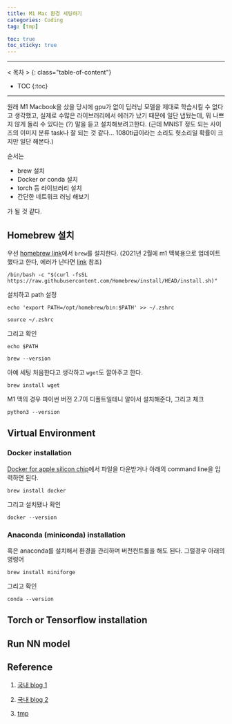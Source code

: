 ```yaml
---
title: M1 Mac 환경 세팅하기
categories: Coding
tag: [tmp]

toc: true
toc_sticky: true
---
```


---
< 목차 >
{: class="table-of-content"}
* TOC
{:toc}
---

원래 M1 Macbook을 샀을 당시에 gpu가 없이 딥러닝 모델을 제대로 학습시킬 수 없다고 생각했고, 실제로 수많은 라이브러리에서 에러가 났기 때문에 일단 냅뒀는데,
뭐 나쁘지 않게 돌리 수 있다는 (?) 말을 듣고 설치해보려고한다. (근데 MNIST 정도 되는 사이즈의 이미지 분류 task나 잘 되는 것 같다... 1080ti급이라는 소리도 헛소리일 확률이 크지만 일단 해본다.) 


순서는 

- brew 설치
- Docker or conda 설치
- torch 등 라이브러리 설치 
- 간단한 네트워크 러닝 해보기

가 될 것 같다.




## Homebrew 설치

우선 [homebrew link](https://brew.sh/index_ko)에서 `brew`를 설치한다. 
(2021년 2월에 m1 맥북용으로 업데이트했다고 한다, 에러가 난다면 [link](https://gist.github.com/nrubin29/bea5aa83e8dfa91370fe83b62dad6dfa) 참조)

```
/bin/bash -c "$(curl -fsSL https://raw.githubusercontent.com/Homebrew/install/HEAD/install.sh)"
```

설치하고 path 설정

```
echo 'export PATH=/opt/homebrew/bin:$PATH' >> ~/.zshrc

source ~/.zshrc
```

그리고 확인

```
echo $PATH

brew --version
```

아예 세팅 처음한다고 생각하고 `wget`도 깔아주고 한다.

```
brew install wget
```

M1 맥의 경우 파이썬 버전 2.7이 디폴트일테니 알아서 설치해준다, 그리고 체크

```
python3 --version
```


## Virtual Environment

### Docker installation

[Docker for apple silicon chip](https://docs.docker.com/docker-for-mac/apple-silicon/)에서 파일을 다운받거나 아래의 command line을 입력하면 된다.

```
brew install docker 
```

그리고 설치됐나 확인

```
docker --version
```

### Anaconda (miniconda) installation 

혹은 anaconda를 설치해서 환경을 관리하며 버전컨트롤을 해도 된다. 그럴경우 아래의 명령어

```
brew install miniforge
```

그리고 확인

```
conda --version
```



## Torch or Tensorflow installation





## Run NN model



## Reference

1. [국내 blog 1](https://shanepark.tistory.com/m/45?category=1182535)

2. [국내 blog 2](https://cpuu.postype.com/post/9183991)
3. [tmp](https://cpuu.postype.com/post/2948749)
